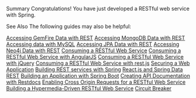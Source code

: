 Summary
Congratulations! You have just developed a RESTful web service with Spring.

See Also
The following guides may also be helpful:

[Accessing GemFire Data with REST](https://spring.io/guides/gs/accessing-gemfire-data-rest/)
[Accessing MongoDB Data with REST](https://spring.io/guides/gs/accessing-mongodb-data-rest/)
[Accessing data with MySQL](https://spring.io/guides/gs/accessing-data-mysql/)
[Accessing JPA Data with REST](https://spring.io/guides/gs/accessing-data-rest/)
[Accessing Neo4j Data with REST](https://spring.io/guides/gs/accessing-neo4j-data-rest/)
[Consuming a RESTful Web Service](https://spring.io/guides/gs/consuming-rest/)
[Consuming a RESTful Web Service with AngularJS](https://spring.io/guides/gs/consuming-rest-angularjs/)
[Consuming a RESTful Web Service with jQuery](https://spring.io/guides/gs/consuming-rest-jquery/)
[Consuming a RESTful Web Service with rest.js](https://spring.io/guides/gs/consuming-rest-restjs/)
[Securing a Web Application](https://spring.io/guides/gs/securing-web/)
[Building REST services with Spring](https://spring.io/guides/tutorials/bookmarks/)
[React.js and Spring Data REST](https://spring.io/guides/tutorials/react-and-spring-data-rest/)
[Building an Application with Spring Boot](https://spring.io/guides/gs/spring-boot/)
[Creating API Documentation with Restdocs](https://spring.io/guides/gs/testing-restdocs)
[Enabling Cross Origin Requests for a RESTful Web Service](https://spring.io/guides/gs/rest-service-cors/)
[Building a Hypermedia-Driven RESTful Web Service](https://spring.io/guides/gs/rest-hateoas/)
[Circuit Breaker](https://spring.io/guides/gs/circuit-breaker/)
